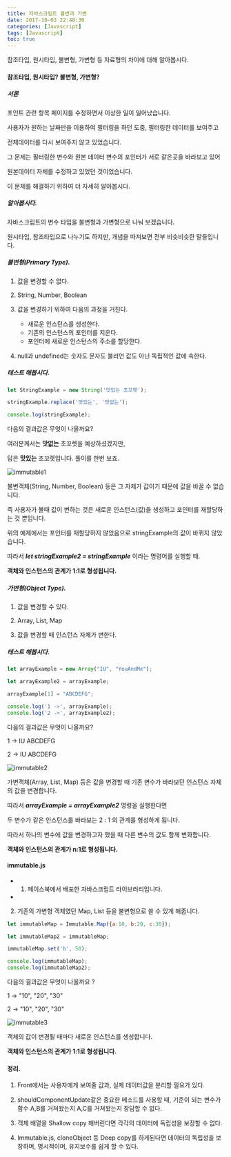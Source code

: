 ```yaml
---
title: 자바스크립트 불변과 가변
date: 2017-10-03 22:48:30
categories: [Javascript]
tags: [Javascript]
toc: true
---
```


참조타입, 원시타입, 불변형, 가변형 등 자료형의 차이에 대해 알아봅시다.

<!-- more -->


#### 참조타입, 원시타입? 불변형, 가변형?

##### 서론

포인트 관련 항목 페이지를 수정하면서 이상한 일이 일어났습니다.

사용자가 원하는 날짜만을 이용하여 필터링을 하던 도중, 필터링한 데이터를 보여주고 

전체데이터를 다시 보여주지 않고 있었습니다.

그 문제는 필터링한 변수와 원본 데이터 변수의 포인터가 서로 같은곳을 바라보고 있어 

원본데이터 자체를 수정하고 있었던 것이었습니다.

이 문제를 해결하기 위하여 더 자세히 알아봅시다.

##### 알아봅시다.

자바스크립트의 변수 타입을 불변형과 가변형으로 나눠 보겠습니다.

원시타입, 참조타입으로 나누기도 하지만, 개념을 따져보면 전부 비슷비슷한 말들입니다.

##### 불변형(Primary Type).

1. 값을 변경할 수 없다.

2. String, Number, Boolean

3. 값을 변경하기 위하여 다음의 과정을 거친다.
	  - 새로운 인스턴스를 생성한다.
	  - 기존의 인스턴스의 포인터를 지운다.
	  - 포인터에 새로운 인스턴스의 주소를 할당한다.

4. null과 undefined는 숫자도 문자도 불리언 값도 아닌 독립적인 값에 속한다.


##### 테스트 해봅시다.

```javascript
let StringExample = new String('맛있는 초꼬렛');

stringExample.replace('맛있는', '맛없는');

console.log(stringExample);
```

다음의 결과값은 무엇이 나올까요?

여러분께서는 **맛없는** 초꼬렛을 예상하셨겠지만,

답은 **맛있는** 초꼬렛입니다. 풀이를 한번 보죠.



![immutable1](http://ddalpange.github.io/images/immutable1.png)

불변객체(String, Number, Boolean) 등은 그 자체가 값이기 때문에 값을 바꿀 수 없습니다.

즉 사용자가 볼때 값이 변하는 것은 새로운 인스턴스(값)을 생성하고 포인터를 재할당하는 것 뿐입니다.

위의 예제에서는 포인터를 재할당하지 않았음으로 stringExample의 값이 바뀌지 않았습니다.

따라서 ___let stringExample2 = stringExample___ 이라는 명령어를 실행할 때.

**객체와 인스턴스의 관계가 1:1로 형성됩니다.**

##### 가변형(Object Type).

1. 값을 변경할 수 있다.

2. Array, List, Map

3. 값을 변경할 때 인스턴스 자체가 변한다.

##### 테스트 해봅시다.

```javascript
let arrayExample = new Array("IU", "YouAndMe");

let arrayExample2 = arrayExample;

arrayExample[1] = "ABCDEFG";

console.log('1 ->', arrayExample);
console.log('2 ->', arrayExample2);
```

다음의 결과값은 무엇이 나올까요?

1 -> IU ABCDEFG

2 -> IU ABCDEFG

![immutable2](http://ddalpange.github.io/images/immutable2.png)

가변객체(Array, List, Map) 등은 값을 변경할 때 기존 변수가 바라보던 인스턴스 자체의 값을 변경합니다.

따라서 ___arrayExample = arrayExample2___ 명령을 실행한다면

두 변수가 같은 인스턴스를 바라보는 2 : 1 의 관계를 형성하게 됩니다.

따라서 하나의 변수에 값을 변경하고자 했을 때 다른 변수의 값도 함께 변화합니다.

**객체와 인스턴스의 관계가 n:1로 형성됩니다.**

#### immutable.js

* 1. 페이스북에서 배포한 자바스크립트 라이브러리입니다.
*
2. 기존의 가변형 객체였던 Map, List 등을 불변형으로 쓸 수 있게 해줍니다.

```javascript
let immutableMap = Immutable.Map({a:10, b:20, c:30});

let immutableMap2 = immutableMap;

immutableMap.set('b', 50);

console.log(immutableMap);
console.log(immutableMap2);
```

다음의 결과값은 무엇이 나올까요 ?

1 -> "10", "20", "30"

2 -> "10", "20", "30"

![immutable3](http://ddalpange.github.io/images/immutable3.png)

객체의 값이 변경될 때마다 새로운 인스턴스를 생성합니다.

**객체와 인스턴스의 관계가 1:1로 형성됩니다.**


#### 정리.

1. Front에서는 사용자에게 보여줄 값과, 실제 데이터값을 분리할 필요가 있다.

2. shouldComponentUpdate같은 중요한 메소드를 사용할 때, 기준이 되는 변수가 함수 A,B를 거쳐왔는지 A,C를 거쳐왔는지 장담할 수 없다.

3. 객체 배열을 Shallow copy 해버린다면 각각의 데이터에 독립성을 보장할 수 없다.

4. Immutable.js, cloneObject 등 Deep copy를 하게된다면 데이터의 독립성을 보장하며, 명시적이며, 유지보수를 쉽게 할 수 있다.
<!--stackedit_data:
eyJoaXN0b3J5IjpbLTIwODQ0MDU5NTMsMTM0NTc4NTYxMF19
-->